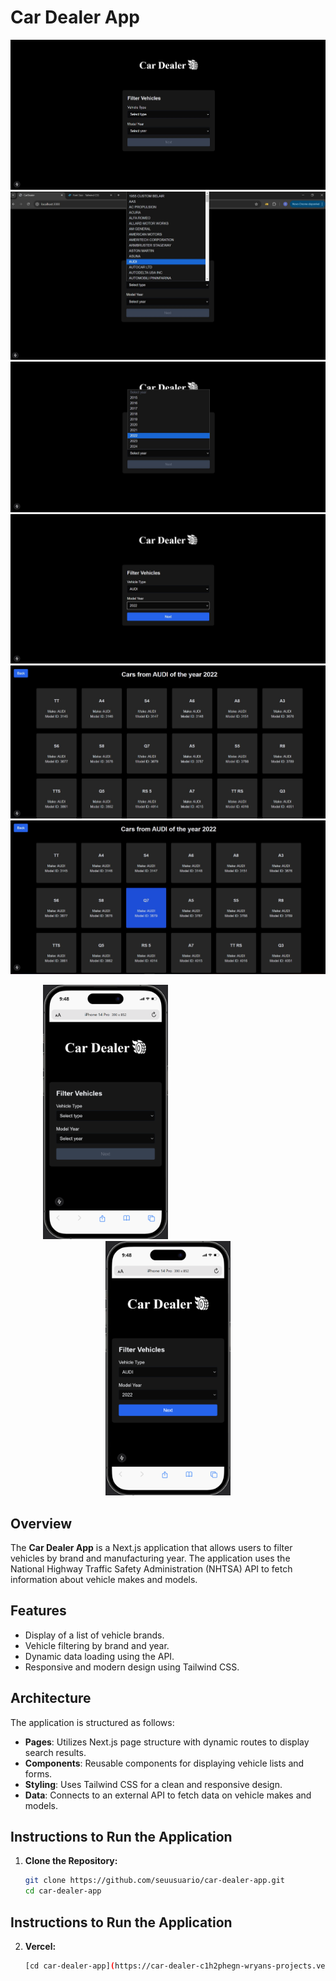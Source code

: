 # Car Dealer App

![Image 1](./public/1.png)
![Image 2](./public/2.png)
![Image 3](./public/3.png)
![Image 4](./public/4.png)
![Image 5](./public/5.png)
![Image 6](./public/6.png)

<p align="center">
  <img src="./public/mobile2.png" alt="Image 7" width="200" style="padding-right: 200px;" />
  <img src="./public/mobile1.png" alt="Image 8" width="200" />
</p>

## Overview

The **Car Dealer App** is a Next.js application that allows users to filter vehicles by brand and manufacturing year. The application uses the National Highway Traffic Safety Administration (NHTSA) API to fetch information about vehicle makes and models.

## Features

- Display of a list of vehicle brands.
- Vehicle filtering by brand and year.
- Dynamic data loading using the API.
- Responsive and modern design using Tailwind CSS.

## Architecture

The application is structured as follows:

- **Pages**: Utilizes Next.js page structure with dynamic routes to display search results.
- **Components**: Reusable components for displaying vehicle lists and forms.
- **Styling**: Uses Tailwind CSS for a clean and responsive design.
- **Data**: Connects to an external API to fetch data on vehicle makes and models.

## Instructions to Run the Application

1. **Clone the Repository:**

   ```bash
   git clone https://github.com/seuusuario/car-dealer-app.git
   cd car-dealer-app

## Instructions to Run the Application

2. **Vercel:**

   ```bash
   [cd car-dealer-app](https://car-dealer-c1h2phegn-wryans-projects.vercel.app/)
